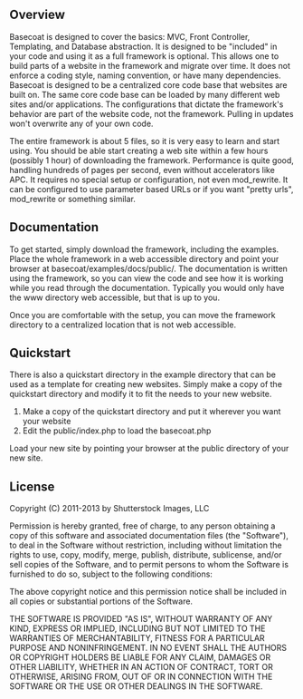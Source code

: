 <h2>Overview</h2>
Basecoat is designed to cover the basics: MVC, Front Controller, Templating, and Database abstraction. It is designed to be "included" in your code and using it as a full framework is optional. This allows one to build parts of a website in the framework and migrate over time. It does not enforce a coding style, naming convention, or have many dependencies. Basecoat is designed to be a centralized core code base that websites are built on. The same core code base can be loaded by many different web sites and/or applications. The configurations that dictate the framework's behavior are part of the website code, not the framework. Pulling in updates won't overwrite any of your own code. 

The entire framework is about 5 files, so it is very easy to learn and start using. You should be able start creating a web site within a few hours (possibly 1 hour) of downloading the framework. Performance is quite good, handling hundreds of pages per second, even without accelerators like APC. It requires no special setup or configuration, not even mod_rewrite. It can be configured to use parameter based URLs or if you want "pretty urls", mod_rewrite or something similar.

<h2>Documentation</h2>
To get started, simply download the framework, including the examples. Place the whole framework in a web accessible directory and point your browser at basecoat/examples/docs/public/. The documentation is written using the framework, so you can view the code and see how it is working while you read through the documentation. Typically you would only have the www directory web accessible, but that is up to you.

Once you are comfortable with the setup, you can move the framework directory to a centralized location that is not web accessible.

<h2>Quickstart</h2>
There is also a quickstart directory in the example directory that can be used as a template for creating new websites. Simply make a copy of the quickstart directory and modify it to fit the needs to your new website.
<ol>
<li>Make a copy of the quickstart directory and put it wherever you want your website</li>
<li>Edit the public/index.php to load the basecoat.php</li>
</ol>
Load your new site by pointing your browser at the public directory of your new site.

<h2>License</h2>
Copyright (C) 2011-2013 by Shutterstock Images, LLC

Permission is hereby granted, free of charge, to any person obtaining a copy of this software and associated documentation files (the "Software"), to deal in the Software without restriction, including without limitation the rights to use, copy, modify, merge, publish, distribute, sublicense, and/or sell copies of the Software, and to permit persons to whom the Software is furnished to do so, subject to the following conditions:

The above copyright notice and this permission notice shall be included in all copies or substantial portions of the Software.

THE SOFTWARE IS PROVIDED "AS IS", WITHOUT WARRANTY OF ANY KIND, EXPRESS OR IMPLIED, INCLUDING BUT NOT LIMITED TO THE WARRANTIES OF MERCHANTABILITY, FITNESS FOR A PARTICULAR PURPOSE AND NONINFRINGEMENT. IN NO EVENT SHALL THE AUTHORS OR COPYRIGHT HOLDERS BE LIABLE FOR ANY CLAIM, DAMAGES OR OTHER LIABILITY, WHETHER IN AN ACTION OF CONTRACT, TORT OR OTHERWISE, ARISING FROM, OUT OF OR IN CONNECTION WITH THE SOFTWARE OR THE USE OR OTHER DEALINGS IN THE SOFTWARE.
